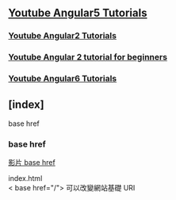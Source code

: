 
## [Youtube Angular5 Tutorials](https://www.youtube.com/watch?v=P1mlC8Ar0_k&list=PL6n9fhu94yhVm7BcSWpGpRFQc1AikjP8h&index=2&ab_channel=kudvenkatkudvenkat)  
### [Youtube Angular2 Tutorials](https://www.youtube.com/watch?v=C8JcGqQdcPI&list=PL6n9fhu94yhVm7BcSWpGpRFQc1AikjP8h&index=2&ab_channel=kudvenkat)  
### [Youtube Angular 2 tutorial for beginners](https://www.youtube.com/playlist?list=PL6n9fhu94yhWqGD8BuKuX-VTKqlNBj-m6)  

### [Youtube Angular6 Tutorials](https://www.youtube.com/playlist?list=PL6n9fhu94yhWNJaDgh0mfae_9xoQ4E_Zj)  

## [index]  
base href  





### base href  
[影片 base href](https://www.youtube.com/watch?v=lMjN-NXjia4&list=PL6n9fhu94yhWqGD8BuKuX-VTKqlNBj-m6&index=3&ab_channel=kudvenkatkudvenkat%E5%B7%B2%E9%A9%97%E8%AD%89)

index.html  
< base href="/">
可以改變網站基礎 URI  









